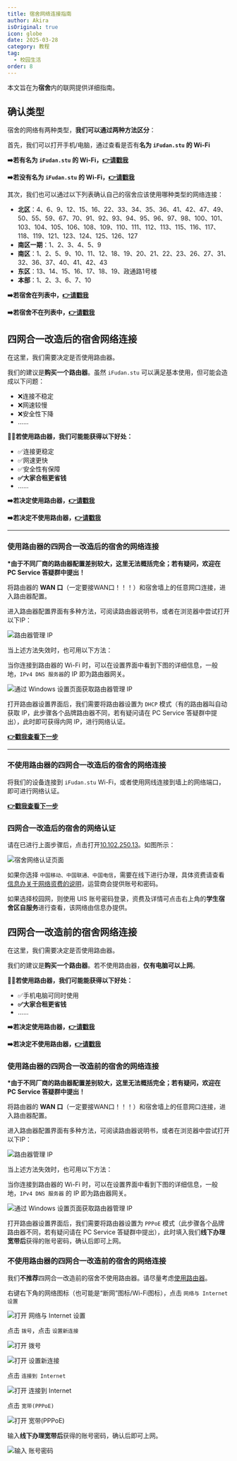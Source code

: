 ```yaml
---
title: 宿舍网络连接指南
author: Akira
isOriginal: true
icon: globe
date: 2025-03-28
category: 教程
tag:
  - 校园生活
order: 8
---
```


本文旨在为**宿舍**内的联网提供详细指南。

## 确认类型

宿舍的网络有两种类型，**我们可以通过两种方法区分**：

首先，我们可以打开手机/电脑，通过查看是否有**名为 `iFudan.stu` 的 Wi-Fi**

**➡️若有名为 `iFudan.stu` 的 Wi-Fi，[👉请戳我](#四网合一改造后的宿舍网络连接)**

**➡️若没有名为 `iFudan.stu` 的 Wi-Fi，[👉请戳我](#四网合一改造前的宿舍网络连接)**

其次，我们也可以通过以下列表确认自己的宿舍应该使用哪种类型的网络连接：

- **北区**：4、6、9、12、15、16、22、33、34、35、36、41、42、47、49、50、55、59、67、70、91、92、93、94、95、96、97、98、100、101、103、104、105、106、108、109、110、111、112、113、115、116、117、118、119、121、123、124、125、126、127
- **南区一期**：1、2、3、4、5、9
- **南区**：1、2、5、9、10、11、12、18、19、20、21、22、23、26、27、31、32、36、37、40、41、42、43
- **东区**：13、14、15、16、17、18、19、政通路1号楼
- **本部**：1、2、3、6、7、10

**➡️若宿舍在列表中，[👉请戳我](#四网合一改造后的宿舍网络连接)**

**➡️若宿舍不在列表中，[👉请戳我](#四网合一改造前的宿舍网络连接)**

## 四网合一改造后的宿舍网络连接

在这里，我们需要决定是否使用路由器。

我们的建议是**购买一个路由器**。虽然 `iFudan.stu` 可以满足基本使用，但可能会造成以下问题：

- ❌连接不稳定
- ❌网速较慢
- ❌安全性下降
- ……

**💁‍♂️若使用路由器，我们可能能获得以下好处：**

- ✅连接更稳定
- ✅网速更快
- ✅安全性有保障
- **✅大家合租更省钱**
- ……

**➡️若决定使用路由器，[👉请戳我](#使用路由器的四网合一改造后的宿舍的网络连接)**

**➡️若决定不使用路由器，[👉请戳我](#不使用路由器的四网合一改造后的宿舍的网络连接)**

---

### 使用路由器的四网合一改造后的宿舍的网络连接

**\*由于不同厂商的路由器配置差别较大，这里无法概括完全；若有疑问，欢迎在 PC Service 答疑群中提出！**

将路由器的 **WAN 口**（一定要接WAN口！！！）和宿舍墙上的任意网口<!-- [^\*^](#tip)  -->连接，进入路由器配置。

进入路由器配置界面有多种方法，可阅读路由器说明书，或者在浏览器中尝试打开以下IP：

![路由器管理 IP](./assets/dorm-network-connection/routers_management_ips.png)

当上述方法失效时，也可用以下方法：

当你连接到路由器的 Wi-Fi 时，可以在设置界面中看到下图的详细信息，一般地，`IPv4 DNS 服务器`的 IP 即为路由器网关。

![通过 Windows 设置页面获取路由器管理 IP](./assets/dorm-network-connection/get_management_ip_by_windows_settings.png)

打开路由器设置界面后，我们需要将路由器设置为 `DHCP` 模式（有的路由器叫自动获取 IP，此步骤各个品牌路由器不同，若有疑问请在 PC Service 答疑群中提出），此时即可获得内网 IP，进行网络认证。

**[👉戳我查看下一步](#四网合一改造后的宿舍的网络认证)**

---

### 不使用路由器的四网合一改造后的宿舍的网络连接

将我们的设备连接到 `iFudan.stu` Wi-Fi，或者使用网线连接到墙上的网络端口，即可进行网络认证。

**[👉戳我查看下一步](#四网合一改造后的宿舍的网络认证)**

### 四网合一改造后的宿舍的网络认证

请在已进行上面步骤后，点击打开[10.102.250.13](http://10.102.250.13)。如图所示：

![宿舍网络认证页面](./assets/dorm-network-connection/dorm_net_auth.png)

如果你选择 `中国移动、中国联通、中国电信`，需要在线下进行办理，具体资费请查看[信息办关于网络资费的说明](https://icampus.fudan.edu.cn/xsssqsw/list.htm)，运营商会提供账号和密码。

如果选择校园网，则使用 UIS 账号密码登录，资费及详情可点击右上角的**学生宿舍区自服务**进行查看，该网络由信息办提供。

## 四网合一改造前的宿舍网络连接

在这里，我们需要决定是否使用路由器。

我们的建议是**购买一个路由器**。若不使用路由器，**仅有电脑可以上网**。

**💁‍♂️若使用路由器，我们可能能获得以下好处：**

- ✅手机电脑可同时使用
- **✅大家合租更省钱**
- ……

**➡️若决定使用路由器，[👉请戳我](#使用路由器的四网合一改造前的宿舍的网络连接)**

**➡️若决定不使用路由器，[👉请戳我](#不使用路由器的四网合一改造前的宿舍的网络连接)**

### 使用路由器的四网合一改造前的宿舍的网络连接

**\*由于不同厂商的路由器配置差别较大，这里无法概括完全；若有疑问，欢迎在 PC Service 答疑群中提出！**

将路由器的 **WAN 口**（一定要接WAN口！！！）和宿舍墙上的任意网口<!-- [^\*^](#tip)  -->连接，进入路由器配置。

进入路由器配置界面有多种方法，可阅读路由器说明书，或者在浏览器中尝试打开以下IP：

![路由器管理 IP](./assets/dorm-network-connection/routers_management_ips.png)

当上述方法失效时，也可用以下方法：

当你连接到路由器的 Wi-Fi 时，可以在设置界面中看到下图的详细信息，一般地，`IPv4 DNS 服务器` 的 IP 即为路由器网关。

![通过 Windows 设置页面获取路由器管理 IP](./assets/dorm-network-connection/get_management_ip_by_windows_settings.png)

打开路由器设置界面后，我们需要将路由器设置为 `PPPoE` 模式（此步骤各个品牌路由器不同，若有疑问请在 PC Service 答疑群中提出），此时填入我们**线下办理宽带后**获得的账号密码，确认后即可上网。

### 不使用路由器的四网合一改造前的宿舍的网络连接

我们**不推荐**四网合一改造前的宿舍不使用路由器。请尽量考虑[使用路由器](#使用路由器的四网合一改造前的宿舍的网络连接)。

右键右下角的网络图标（也可能是“断网”图标/Wi-Fi图标），点击 `网络与 Internet 设置`

![打开 网络与 Internet 设置](./assets/dorm-network-connection/windows_open_internet_settings_1.png)

点击 `拨号`，点击 `设置新连接`

![打开 拨号](./assets/dorm-network-connection/windows_open_internet_settings_2.png)

![打开 设置新连接](./assets/dorm-network-connection/windows_open_internet_settings_3.png)

点击 `连接到 Internet`

![打开 连接到 Internet](./assets/dorm-network-connection/windows_open_internet_settings_4.png)

点击 `宽带(PPPoE)`

![打开 宽带(PPPoE)](./assets/dorm-network-connection/windows_open_internet_settings_5.png)

输入**线下办理宽带后**获得的账号密码，确认后即可上网。

![输入 账号密码](./assets/dorm-network-connection/windows_open_internet_settings_6.png)
